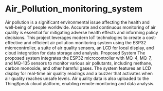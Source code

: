 # Air_Pollution_monitoring_system
Air pollution is a significant environmental issue affecting the health and well-being of people worldwide. Accurate and
continuous monitoring of air quality is essential for mitigating adverse health effects and informing policy decisions. This
project leverages modern IoT technologies to create a cost-effective and efficient air pollution monitoring system using the
ESP32 microcontroller, a suite of air quality sensors, an LCD for local display, and cloud integration for data storage and
analysis.
Proposed System
The proposed system integrates the ESP32 microcontroller with MQ-4, MQ-7, and MQ-135 sensors to monitor various air
pollutants, including methane, carbon monoxide, and other harmful gases. The system features an LCD display for real-time
air quality readings and a buzzer that activates when air quality reaches unsafe levels. Air quality data is also uploaded to the
ThingSpeak cloud platform, enabling remote monitoring and data analysis.
